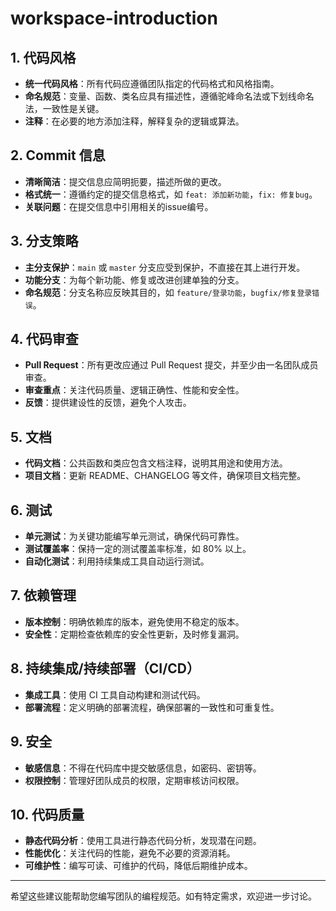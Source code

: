 # workspace-introduction

## 1. 代码风格

- **统一代码风格**：所有代码应遵循团队指定的代码格式和风格指南。
- **命名规范**：变量、函数、类名应具有描述性，遵循驼峰命名法或下划线命名法，一致性是关键。
- **注释**：在必要的地方添加注释，解释复杂的逻辑或算法。

## 2. Commit 信息

- **清晰简洁**：提交信息应简明扼要，描述所做的更改。
- **格式统一**：遵循约定的提交信息格式，如 `feat: 添加新功能`，`fix: 修复bug`。
- **关联问题**：在提交信息中引用相关的issue编号。

## 3. 分支策略

- **主分支保护**：`main` 或 `master` 分支应受到保护，不直接在其上进行开发。
- **功能分支**：为每个新功能、修复或改进创建单独的分支。
- **命名规范**：分支名称应反映其目的，如 `feature/登录功能`，`bugfix/修复登录错误`。

## 4. 代码审查

- **Pull Request**：所有更改应通过 Pull Request 提交，并至少由一名团队成员审查。
- **审查重点**：关注代码质量、逻辑正确性、性能和安全性。
- **反馈**：提供建设性的反馈，避免个人攻击。

## 5. 文档

- **代码文档**：公共函数和类应包含文档注释，说明其用途和使用方法。
- **项目文档**：更新 README、CHANGELOG 等文件，确保项目文档完整。

## 6. 测试

- **单元测试**：为关键功能编写单元测试，确保代码可靠性。
- **测试覆盖率**：保持一定的测试覆盖率标准，如 80% 以上。
- **自动化测试**：利用持续集成工具自动运行测试。

## 7. 依赖管理

- **版本控制**：明确依赖库的版本，避免使用不稳定的版本。
- **安全性**：定期检查依赖库的安全性更新，及时修复漏洞。

## 8. 持续集成/持续部署（CI/CD）

- **集成工具**：使用 CI 工具自动构建和测试代码。
- **部署流程**：定义明确的部署流程，确保部署的一致性和可重复性。

## 9. 安全

- **敏感信息**：不得在代码库中提交敏感信息，如密码、密钥等。
- **权限控制**：管理好团队成员的权限，定期审核访问权限。

## 10. 代码质量

- **静态代码分析**：使用工具进行静态代码分析，发现潜在问题。
- **性能优化**：关注代码的性能，避免不必要的资源消耗。
- **可维护性**：编写可读、可维护的代码，降低后期维护成本。

---

希望这些建议能帮助您编写团队的编程规范。如有特定需求，欢迎进一步讨论。
